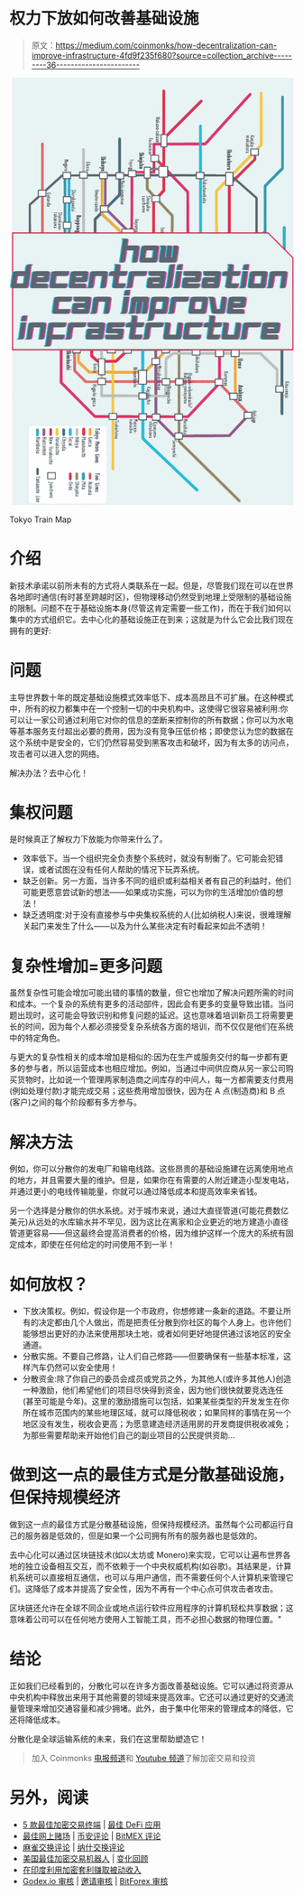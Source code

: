 # 权力下放如何改善基础设施

> 原文：<https://medium.com/coinmonks/how-decentralization-can-improve-infrastructure-4fd9f235f680?source=collection_archive---------36----------------------->

![](img/0eb424a79776d734a0fdd2154d11b7cd.png)

Tokyo Train Map

# 介绍

新技术承诺以前所未有的方式将人类联系在一起。但是，尽管我们现在可以在世界各地即时通信(有时甚至跨越时区)，但物理移动仍然受到地理上受限制的基础设施的限制。问题不在于基础设施本身(尽管这肯定需要一些工作)，而在于我们如何以集中的方式组织它。去中心化的基础设施正在到来；这就是为什么它会比我们现在拥有的更好:

# 问题

主导世界数十年的既定基础设施模式效率低下、成本高昂且不可扩展。在这种模式中，所有的权力都集中在一个控制一切的中央机构中。这使得它很容易被利用:你可以让一家公司通过利用它对你的信息的垄断来控制你的所有数据；你可以为水电等基本服务支付超出必要的费用，因为没有竞争压低价格；即使您认为您的数据在这个系统中是安全的，它们仍然容易受到黑客攻击和破坏，因为有太多的访问点，攻击者可以进入您的网络。

解决办法？去中心化！

# 集权问题

是时候真正了解权力下放能为你带来什么了。

*   效率低下。当一个组织完全负责整个系统时，就没有制衡了。它可能会犯错误，或者试图在没有任何人帮助的情况下玩弄系统。
*   缺乏创新。另一方面，当许多不同的组织或利益相关者有自己的利益时，他们可能更愿意尝试新的想法——如果成功实施，可以为你的生活增加价值的想法！
*   缺乏透明度:对于没有直接参与中央集权系统的人(比如纳税人)来说，很难理解关起门来发生了什么——以及为什么某些决定有时看起来如此不透明！

# 复杂性增加=更多问题

虽然复杂性可能会增加可能出错的事情的数量，但它也增加了解决问题所需的时间和成本。一个复杂的系统有更多的活动部件，因此会有更多的变量导致出错。当问题出现时，这可能会导致识别和修复问题的延迟。这也意味着培训新员工将需要更长的时间，因为每个人都必须接受复杂系统各方面的培训，而不仅仅是他们在系统中的特定角色。

与更大的复杂性相关的成本增加是相似的:因为在生产或服务交付的每一步都有更多的参与者，所以运营成本也相应增加。例如，当通过中间供应商从另一家公司购买货物时，比如说一个管理两家制造商之间库存的中间人，每一方都需要支付费用(例如处理付款)才能完成交易；这些费用增加很快，因为在 A 点(制造商)和 B 点(客户)之间的每个阶段都有多方参与。

# 解决方法

例如，你可以分散你的发电厂和输电线路。这些昂贵的基础设施建在远离使用地点的地方，并且需要大量的维护。但是，如果你在有需要的人附近建造小型发电站，并通过更小的电线传输能量，你就可以通过降低成本和提高效率来省钱。

另一个选择是分散你的供水系统。对于城市来说，通过大直径管道(可能花费数亿美元)从远处的水库输水并不罕见，因为这比在离家和企业更近的地方建造小直径管道更容易——但这最终会提高消费者的价格，因为维护这样一个庞大的系统有固定成本，即使在任何给定的时间使用不到一半！

# 如何放权？

*   下放决策权。例如，假设你是一个市政府，你想修建一条新的道路。不要让所有的决定都由几个人做出，而是把责任分散到你社区的每个人身上。也许他们能够想出更好的办法来使用那块土地，或者如何更好地提供通过该地区的安全通道。
*   分散实施。不要自己修路，让人们自己修路——但要确保有一些基本标准，这样汽车仍然可以安全使用！
*   分散资金:除了你自己的委员会成员或党员之外，为其他人(或许多其他人)创造一种激励，他们希望他们的项目尽快得到资金，因为他们很快就要竞选连任(甚至可能是今年)。这里的激励措施可以包括，如果某些类型的开发发生在你所在城市范围内的某些地理区域，就可以降低税收；如果同样的事情在另一个地区没有发生，税收会更高；为愿意建造经济适用房的开发商提供税收减免；为那些需要帮助来开始他们自己的副业项目的公民提供资助…

# 做到这一点的最佳方式是分散基础设施，但保持规模经济

做到这一点的最佳方式是分散基础设施，但保持规模经济。虽然每个公司都运行自己的服务器是低效的，但是如果一个公司拥有所有的服务器也是低效的。

去中心化可以通过区块链技术(如以太坊或 Monero)来实现，它可以让遍布世界各地的独立设备相互交互，而不依赖于一个中央权威机构(如谷歌)。其结果是，计算机系统可以直接相互通信，也可以与用户通信，而不需要任何个人计算机来管理它们。这降低了成本并提高了安全性，因为不再有一个中心点可供攻击者攻击。

区块链还允许在全球不同企业或地点运行软件应用程序的计算机轻松共享数据；这意味着公司可以在任何地方使用人工智能工具，而不必担心数据的物理位置。"

# 结论

正如我们已经看到的，分散化可以在许多方面改善基础设施。它可以通过将资源从中央机构中释放出来用于其他需要的领域来提高效率。它还可以通过更好的交通流量管理来增加交通容量和减少拥堵。此外，由于集中化带来的管理成本的降低，它还将降低成本。

分散化是全球运输系统的未来，我们在这里帮助塑造它！

> 加入 Coinmonks [电报频道](https://t.me/coincodecap)和 [Youtube 频道](https://www.youtube.com/c/coinmonks/videos)了解加密交易和投资

# 另外，阅读

*   [5 款最佳加密交易终端](https://coincodecap.com/crypto-trading-terminals) | [最佳 DeFi 应用](https://coincodecap.com/best-defi-apps)
*   [最佳网上赌场](https://coincodecap.com/best-online-casinos) | [币安评论](/coinmonks/binance-review-ee10d3bf3b6e) | [BitMEX 评论](https://coincodecap.com/bitmex-review)
*   [麻雀交换评论](https://coincodecap.com/sparrow-exchange-review) | [纳什交换评论](https://coincodecap.com/nash-exchange-review)
*   [美国最佳加密交易机器人](https://coincodecap.com/crypto-trading-bots-in-the-us) | [变化回顾](https://coincodecap.com/changelly-review)
*   [在印度利用加密套利赚取被动收入](https://coincodecap.com/crypto-arbitrage-in-india)
*   [Godex.io 审核](/coinmonks/godex-io-review-7366086519fb) | [邀请审核](/coinmonks/invity-review-70f3030c0502) | [BitForex 审核](https://coincodecap.com/bitforex-review)